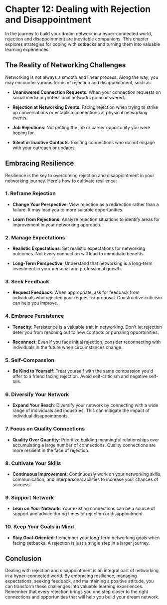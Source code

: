 Chapter 12: Dealing with Rejection and Disappointment
=====================================================

In the journey to build your dream network in a hyper-connected world, rejection and disappointment are inevitable companions. This chapter explores strategies for coping with setbacks and turning them into valuable learning experiences.

The Reality of Networking Challenges
------------------------------------

Networking is not always a smooth and linear process. Along the way, you may encounter various forms of rejection and disappointment, such as:

* **Unanswered Connection Requests**: When your connection requests on social media or professional networks go unanswered.

* **Rejection at Networking Events**: Facing rejection when trying to strike up conversations or establish connections at physical networking events.

* **Job Rejections**: Not getting the job or career opportunity you were hoping for.

* **Silent or Inactive Contacts**: Existing connections who do not engage with your outreach or updates.

Embracing Resilience
--------------------

Resilience is the key to overcoming rejection and disappointment in your networking journey. Here's how to cultivate resilience:

### **1. Reframe Rejection**

* **Change Your Perspective**: View rejection as a redirection rather than a failure. It may lead you to more suitable opportunities.

* **Learn from Rejections**: Analyze rejection situations to identify areas for improvement in your networking approach.

### **2. Manage Expectations**

* **Realistic Expectations**: Set realistic expectations for networking outcomes. Not every connection will lead to immediate benefits.

* **Long-Term Perspective**: Understand that networking is a long-term investment in your personal and professional growth.

### **3. Seek Feedback**

* **Request Feedback**: When appropriate, ask for feedback from individuals who rejected your request or proposal. Constructive criticism can help you improve.

### **4. Embrace Persistence**

* **Tenacity**: Persistence is a valuable trait in networking. Don't let rejection deter you from reaching out to new contacts or pursuing opportunities.

* **Reconnect**: Even if you face initial rejection, consider reconnecting with individuals in the future when circumstances change.

### **5. Self-Compassion**

* **Be Kind to Yourself**: Treat yourself with the same compassion you'd offer to a friend facing rejection. Avoid self-criticism and negative self-talk.

### **6. Diversify Your Network**

* **Expand Your Reach**: Diversify your network by connecting with a wide range of individuals and industries. This can mitigate the impact of individual disappointments.

### **7. Focus on Quality Connections**

* **Quality Over Quantity**: Prioritize building meaningful relationships over accumulating a large number of connections. Quality connections are more resilient in the face of rejection.

### **8. Cultivate Your Skills**

* **Continuous Improvement**: Continuously work on your networking skills, communication, and interpersonal abilities to increase your chances of success.

### **9. Support Network**

* **Lean on Your Network**: Your existing connections can be a source of support and advice during times of rejection or disappointment.

### **10. Keep Your Goals in Mind**

* **Stay Goal-Oriented**: Remember your long-term networking goals when facing setbacks. A rejection is just a single step in a larger journey.

Conclusion
----------

Dealing with rejection and disappointment is an integral part of networking in a hyper-connected world. By embracing resilience, managing expectations, seeking feedback, and maintaining a positive attitude, you can transform these challenges into valuable learning experiences. Remember that every rejection brings you one step closer to the right connections and opportunities that will help you build your dream network.
